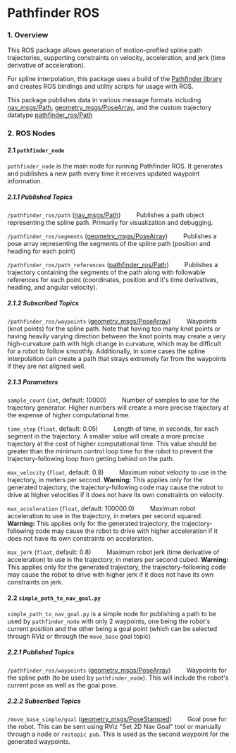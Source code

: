 # Pathfinder ROS

### 1. Overview

This ROS package allows generation of motion-profiled spline path trajectories, supporting constraints on velocity, acceleration, and jerk (time derivative of acceleration). 

For spline interpolation, this package uses a build of the [Pathfinder library](https://github.com/JacisNonsense/Pathfinder) and creates ROS bindings and utility scripts for usage with ROS. 

This package publishes data in various message formats including [nav_msgs/Path](http://docs.ros.org/api/nav_msgs/html/msg/Path.html), [geometry_msgs/PoseArray](http://docs.ros.org/api/geometry_msgs/html/msg/PoseArray.html), and the custom trajectory datatype [pathfinder_ros/Path](msg/Path.msg)

### 2. ROS Nodes

#### 2.1 `pathfinder_node`

`pathfinder_node` is the main node for running Pathfinder ROS. It generates and publishes a new path every time it receives updated waypoint information.

##### 2.1.1 Published Topics

`/pathfinder_ros/path` ([nav_msgs/Path](http://docs.ros.org/api/nav_msgs/html/msg/Path.html))
&nbsp;&nbsp;&nbsp;&nbsp;&nbsp;&nbsp;&nbsp;&nbsp;Publishes a path object representing the spline path. Primarily for visualization and debugging.

`/pathfinder_ros/segments` ([geometry_msgs/PoseArray](http://docs.ros.org/api/geometry_msgs/html/msg/PoseArray.html))
&nbsp;&nbsp;&nbsp;&nbsp;&nbsp;&nbsp;&nbsp;&nbsp;Publishes a pose array representing the segments of the spline path (position and heading for each point)

`/pathfinder_ros/path_references` ([pathfinder_ros/Path](msg/Path.msg))
&nbsp;&nbsp;&nbsp;&nbsp;&nbsp;&nbsp;&nbsp;&nbsp;Publishes a trajectory containing the segments of the path along with followable references for each point (coordinates, position and it's time derivatives, heading, and angular velocity).

##### 2.1.2 Subscribed Topics

`/pathfinder_ros/waypoints` ([geometry_msgs/PoseArray](http://docs.ros.org/api/geometry_msgs/html/msg/PoseArray.html))
&nbsp;&nbsp;&nbsp;&nbsp;&nbsp;&nbsp;&nbsp;&nbsp;Waypoints (knot points) for the spline path. Note that having too many knot points or having heavily varying direction between the knot points may create a very high-curvature path with high change in curvature, which may be difficult for a robot to follow smoothly. Additionally, in some cases the spline interpolation can create a path that strays extremely far from the waypoints if they are not aligned well.

##### 2.1.3 Parameters

`sample_count` (`int`, default: 10000)
&nbsp;&nbsp;&nbsp;&nbsp;&nbsp;&nbsp;&nbsp;&nbsp;Number of samples to use for the trajectory generator. Higher numbers will create a more precise trajectory at the expense of higher computational time.

`time_step` (`float`, default: 0.05)
&nbsp;&nbsp;&nbsp;&nbsp;&nbsp;&nbsp;&nbsp;&nbsp;Length of time, in seconds, for each segment in the trajectory. A smaller value will create a more precise trajectory at the cost of higher computational time. This value should be greater than the minimum control loop time for the robot to prevent the trajectory-following loop from getting behind on the path.

`max_velocity` (`float`, default: 0.8)
&nbsp;&nbsp;&nbsp;&nbsp;&nbsp;&nbsp;&nbsp;&nbsp;Maximum robot velocity to use in the trajectory, in meters per second. **Warning:** This applies only for the generated trajectory, the trajectory-following code may cause the robot to drive at higher velocities if it does not have its own constraints on velocity.

`max_acceleration` (`float`, default: 100000.0)
&nbsp;&nbsp;&nbsp;&nbsp;&nbsp;&nbsp;&nbsp;&nbsp;Maximum robot acceleration to use in the trajectory, in meters per second squared. **Warning:** This applies only for the generated trajectory, the trajectory-following code may cause the robot to drive with higher acceleration if it does not have its own constraints on acceleration.

`max_jerk` (`float`, default: 0.8)
&nbsp;&nbsp;&nbsp;&nbsp;&nbsp;&nbsp;&nbsp;&nbsp;Maximum robot jerk (time derivative of acceleration) to use in the trajectory, in meters per second cubed. **Warning:** This applies only for the generated trajectory, the trajectory-following code may cause the robot to drive with higher jerk if it does not have its own constraints on jerk.

#### 2.2 `simple_path_to_nav_goal.py`

`simple_path_to_nav_goal.py` is a simple node for publishing a path to be used by `pathfinder_node` with only 2 waypoints, one being the robot's current position and the other being a goal point (which can be selected through RViz or through the `move_base` goal topic)

##### 2.2.1 Published Topics

`/pathfinder_ros/waypoints` ([geometry_msgs/PoseArray](http://docs.ros.org/api/geometry_msgs/html/msg/PoseArray.html))
&nbsp;&nbsp;&nbsp;&nbsp;&nbsp;&nbsp;&nbsp;&nbsp;Waypoints for the spline path (to be used by `pathfinder_node`). This will include the robot's current pose as well as the goal pose.

##### 2.2.2 Subscribed Topics

`/move_base_simple/goal` ([geometry_msgs/PoseStamped](http://docs.ros.org/api/geometry_msgs/html/msg/PoseStamped.html))
&nbsp;&nbsp;&nbsp;&nbsp;&nbsp;&nbsp;&nbsp;&nbsp;Goal pose for the robot. This can be sent using RViz "Set 2D Nav Goal" tool or manually through a node or `rostopic pub`. This is used as the second waypoint for the generated waypoints.


